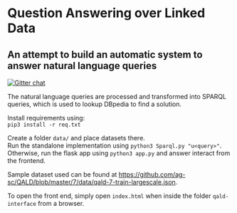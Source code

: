 # Question Answering over Linked Data

## An attempt to build an automatic system to answer natural language queries

[![Gitter chat](https://badges.gitter.im/gitterHQ/gitter.png)](https://gitter.im/QALD/Lobby#)

The natural language queries are processed and transformed into SPARQL queries, which is used to lookup DBpedia to find a solution.

Install requirements using:  
`pip3 install -r req.txt`

Create a folder `data/` and place datasets there.  
Run the standalone implementation using `python3 Sparql.py "u<query>"`.  
Otherwise, run the flask app using `python3 app.py` and answer interact from the frontend.

Sample dataset used can be found at https://github.com/ag-sc/QALD/blob/master/7/data/qald-7-train-largescale.json.

To open the front end, simply open `index.html` when inside the folder `qald-interface` from a browser.
